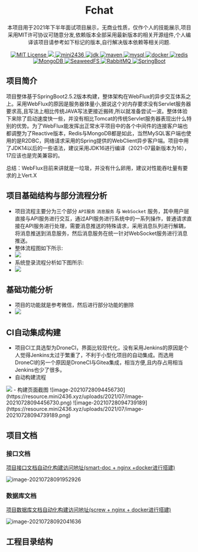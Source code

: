 <h1 align="center">Fchat</h1>
<p align="center">本项目用于2021年下半年面试项目展示，无商业性质，仅作个人的技能展示,项目采用MIT许可协议可随意分发,依赖版本全部采用最新版本的相关开源组件,个人编译该项目请参考如下标记的版本,自行解决版本依赖等相关问题.</p>
<div>

<p align="center">
    <a href="#">
        <img src="https://img.shields.io/badge/license-MIT-green" alt="MIT License" />
    </a>
    <a href="https://drone.mini2436.xyz/mini2436/FChat-Server">
  		<img src="https://drone.mini2436.xyz/api/badges/mini2436/FChat-Server/status.svg?ref=refs/heads/dev" />
		</a>
    <a href="#">
        <img src="https://img.shields.io/badge/author-mini2436-yellowgreen" alt="mini2436">
    </a>
    <a href="#">
        <img src="https://img.shields.io/badge/AdoptOpenJDK-16.0.0-blue" alt="jdk">
    </a>
    <a href="#">
        <img src="https://img.shields.io/badge/maven-3.8.1-aquamarine" alt="maven">
    </a>
    <a href="#">
        <img src="https://img.shields.io/badge/MySQL-8.0.24-green" alt="mysql">
    </a>
    <a href="#">
        <img src="https://img.shields.io/badge/docker-19.03.9-dodgerblue" alt="docker">
    </a>
    <a href="#">
        <img src="https://img.shields.io/badge/Redis-6.2.1-red" alt="redis">
    </a>
    <a href="#">
        <img src="https://img.shields.io/badge/MongoDB-4.0.0-springgreen" alt="MongoDB">
    </a>
    <a href="#">
        <img src="https://img.shields.io/badge/SeaweedFS-2.5.7-cornflowerblue" alt="SeaweedFS">
    </a>
    <a href="#">
        <img src="https://img.shields.io/badge/RabbitMQ-3.8.19-lightpink" alt="RabbitMQ">
    </a>
    <a href="#">
        <img src="https://img.shields.io/badge/SpringBoot-2.5.2-greenyellow" alt="SpringBoot">
    </a>
</p>

## 项目简介

项目整体基于SpringBoot2.5.2版本构建，整体架构在WebFlux的异步交互体系之上。采用WebFlux的原因是服务器体量小,据说这个对内存要求没有Servlet服务器要求高,且写法上相比传统JAVA写法更接近搬砖,所以就准备尝试一波。整体体验下来除了启动速度快一些，并没有相比Tomcat的传统Servlet服务器表现出什么特别的优势。为了WebFlux能发挥出正常水平项目中的各个中间件的连接客户端也都调整为了Reactive版本，Redis与MongoDB都是如此，当然MySQL客户端也使用的是R2DBC，网络请求采用的Spring提供的WebClient异步客户端。项目中用了JDK14以后的一些语法，建议采用JDK16进行编译（2021-07最新版本为16），17应该也是完美兼容的。

总结：WebFlux目前来讲就是一垃圾，并没有什么卵用，建议对性能吞吐量有要求的上Vert.X

## 项目基础结构与部分流程分析

- 项目流程主要分为三个部分 `API服务` `消息服务` 与 `WebSocket` 服务，其中用户层直接与API服务进行交互，通过API服务进行系统中的一系列操作，普通请求直接在API服务进行处理，需要消息推送的特殊请求，采用消息队列进行解耦，将消息推送到消息服务，然后消息服务在统一针对WebSocket服务进行消息推送。
- 整体流程图如下所示:
- <img src="http://edrawcloudpubliccn.oss-cn-shenzhen.aliyuncs.com/viewer/self/23806526/share/2021-7-6/1625542216/main.svg">
- 系统登录流程分析如下图所示:
- <img src="http://edrawcloudpubliccn.oss-cn-shenzhen.aliyuncs.com/viewer/self/23806526/share/2021-7-6/1625542363/main.svg">

## 基础功能分析

- 项目的功能就是参考微信，然后进行部分功能的删除
- <img src="http://edrawcloudpubliccn.oss-cn-shenzhen.aliyuncs.com/viewer/self/23806526/share/2021-7-6/1625542503/main.svg"/>

## CI自动集成构建

- 项目CI工具选型为DroneCI，界面比较现代化，没有采用Jenkins的原因是个人觉得Jenkins太过于繁重了，不利于小型化项目的自动集成。而选用DroneCI的另一个原因是DroneCI与Gitea集成，相当方便,且内存占用相当Jenkins也少了很多。
- 自动构建流程
<img src="http://edrawcloudpubliccn.oss-cn-shenzhen.aliyuncs.com/viewer/self/23806526/share/2021-7-6/1625542729/main.svg">
- 构建页面截图
![image-20210728094456730](https://resource.mini2436.xyz/uploads/2021/07/image-20210728094456730.png)
![image-20210728094739189](https://resource.mini2436.xyz/uploads/2021/07/image-20210728094739189.png)

## 项目文档

### 接口文档

[项目接口文档自动化构建访问地址(smart-doc + nginx +docker进行搭建)](https://fchat-doc.mini2436.xyz/fchat%E6%8E%A5%E5%8F%A3%E6%96%87%E6%A1%A3.html)

![image-20210728091952926](https://resource.mini2436.xyz/uploads/2021/07/image-20210728091952926.png)

### 数据库文档

[项目数据库文档自动化构建访问地址(screw + nginx + docker进行搭建)](https://fchat-doc.mini2436.xyz/fchat%E6%95%B0%E6%8D%AE%E5%BA%93%E6%96%87%E6%A1%A3.html)

![image-20210728092041636](https://resource.mini2436.xyz/uploads/2021/07/image-20210728092041636.png)

## 工程目录结构





